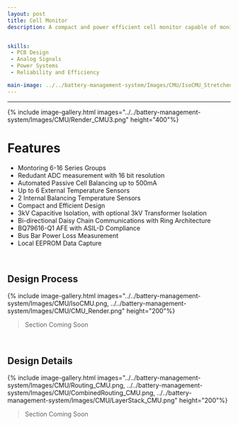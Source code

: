 ```yaml
---
layout: post
title: Cell Monitor
description: A compact and power efficient cell monitor capable of monitoring between 6 and 16 series groups of Lithium Ion battery cells. Utilising Texas Instruments BQ796XX-Q1 line of innovative battery monitoring chips, the cell monitors are built with safety and reliability at the heart. Utilising negligible power, with 3kV isolation from all other devices while maintaining fast and reliable communication, the monitors are built with the requirements of the World Solar Challenge in mind. <a href="../../battery-management-system/index/">Read about the full Battery Management System here</a>.


skills: 
 - PCB Design
 - Analog Signals
 - Power Systems
 - Reliability and Efficiency

main-image: ../../battery-management-system/Images/CMU/IsoCMU_Stretched.png
---
```


---
{% include image-gallery.html images="../../battery-management-system/Images/CMU/Render_CMU3.png" height="400"%}

# Features
- Montoring 6-16 Series Groups
- Redudant ADC measurement with 16 bit resolution
- Automated Passive Cell Balancing up to 500mA
- Up to 6 External Temperature Sensors
- 2 Internal Balancing Temperature Sensors
- Compact and Efficient Design
- 3kV Capacitive Isolation, with optional 3kV Transformer Isolation
- Bi-directional Daisy Chain Communications with Ring Architecture
- BQ79616-Q1 AFE with ASIL-D Compliance
- Bus Bar Power Loss Measurement
- Local EEPROM Data Capture

<br>

## Design Process
{% include image-gallery.html images="../../battery-management-system/Images/CMU/IsoCMU.png, ../../battery-management-system/Images/CMU/CMU_Render.png" height="200"%}

> Section Coming Soon

<br>

## Design Details
{% include image-gallery.html images="../../battery-management-system/Images/CMU/Routing_CMU.png, ../../battery-management-system/Images/CMU/CombinedRouting_CMU.png, ../../battery-management-system/Images/CMU/LayerStack_CMU.png" height="200"%}

> Section Coming Soon

<br>


